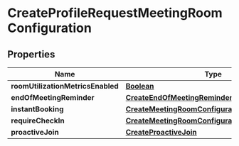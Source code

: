 

# CreateProfileRequestMeetingRoomConfiguration


## Properties

| Name | Type | Description | Notes |
|------------ | ------------- | ------------- | -------------|
|**roomUtilizationMetricsEnabled** | [**Boolean**](Boolean.md) |  |  [optional] |
|**endOfMeetingReminder** | [**CreateEndOfMeetingReminder**](CreateEndOfMeetingReminder.md) |  |  [optional] |
|**instantBooking** | [**CreateMeetingRoomConfigurationInstantBooking**](CreateMeetingRoomConfigurationInstantBooking.md) |  |  [optional] |
|**requireCheckIn** | [**CreateMeetingRoomConfigurationRequireCheckIn**](CreateMeetingRoomConfigurationRequireCheckIn.md) |  |  [optional] |
|**proactiveJoin** | [**CreateProactiveJoin**](CreateProactiveJoin.md) |  |  [optional] |



